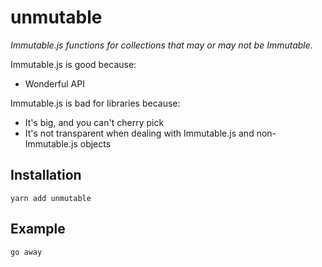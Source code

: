 # unmutable

*Immutable.js functions for collections that may or may not be Immutable.*

Immutable.js is good because:
- Wonderful API

Immutable.js is bad for libraries because:
- It's big, and you can't cherry pick
- It's not transparent when dealing with Immutable.js and non-Immutable.js objects

## Installation

```
yarn add unmutable
```

## Example

```
go away
```
